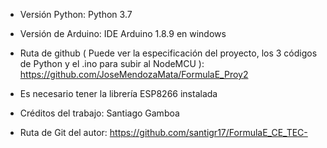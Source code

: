 * Versión Python: Python 3.7

* Versión de Arduino: IDE Arduino 1.8.9 en windows

* Ruta de github ( Puede ver la especificación del proyecto, los 3 códigos de Python y el .ino para subir al NodeMCU ): https://github.com/JoseMendozaMata/FormulaE_Proy2

* Es necesario tener la librería ESP8266 instalada

* Créditos del trabajo: Santiago Gamboa
* Ruta de Git del autor: https://github.com/santigr17/FormulaE_CE_TEC-
